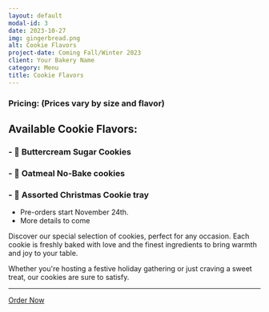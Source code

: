 ```yaml
---
layout: default
modal-id: 3
date: 2023-10-27
img: gingerbread.png
alt: Cookie Flavors
project-date: Coming Fall/Winter 2023
client: Your Bakery Name
category: Menu
title: Cookie Flavors
---
```


### **Pricing:** (Prices vary by size and flavor)

## **Available Cookie Flavors:**
### - 🍪 **Buttercream Sugar Cookies**
### - 🍪 **Oatmeal No-Bake cookies**
### - 🎄 **Assorted Christmas Cookie tray**
  - Pre-orders start November 24th.
  - More details to come

Discover our special selection of cookies, perfect for any occasion. Each cookie is freshly baked with love and the finest ingredients to bring warmth and joy to your table.

Whether you're hosting a festive holiday gathering or just craving a sweet treat, our cookies are sure to satisfy.

---

[Order Now](#) <!-- Replace '#' with the link to your ordering page -->
